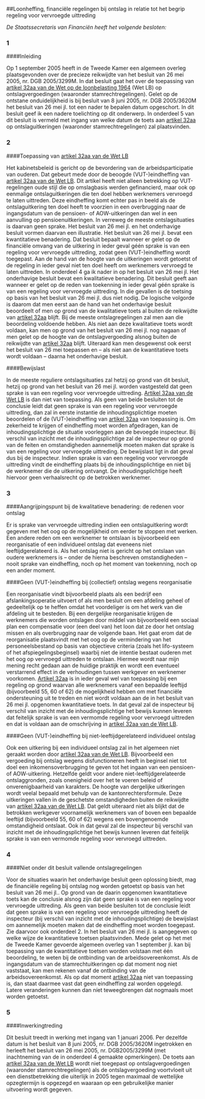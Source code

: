 <meta http-equiv='Content-Type' content='text/html; charset=utf-8' />

##Loonheffing, financiële regelingen bij ontslag in relatie tot het begrip regeling voor vervroegde uittreding

*De Staatssecretaris van Financiën heeft het volgende besloten:*      
### 1 

####Inleiding

Op 1 september 2005 heeft in de Tweede Kamer een algemeen overleg plaatsgevonden over de precieze reikwijdte van het besluit van 26 mei 2005, nr. DGB 2005/3299M. In dat besluit gaat het over de toepassing van [artikel 32aa van de Wet op de loonbelasting 1964](../../../../../../../../../../../../../wet/wet/op/de/loonbelasting/1964/BWBR0002471/README.md) (Wet LB) op ontslagvergoedingen (waaronder stamrechtregelingen). Gelet op de ontstane onduidelijkheid is bij besluit van 8 juni 2005, nr. DGB 2005/3620M het besluit van 26 mei jl. tot een nader te bepalen datum opgeschort. In dit besluit geef ik een nadere toelichting op dit onderwerp. In onderdeel 5 van dit besluit is vermeld met ingang van welke datum de toets aan [artikel 32aa](../../../../../../../../../../../../../wet/wet/op/de/loonbelasting/1964/BWBR0002471/README.md) op ontslaguitkeringen (waaronder stamrechtregelingen) zal plaatsvinden.    
### 2 

####Toepassing van [artikel 32aa van de Wet LB](../../../../../../../../../../../../../wet/wet/op/de/loonbelasting/1964/BWBR0002471/README.md)

Het kabinetsbeleid is gericht op de bevordering van de arbeidsparticipatie van ouderen. Dat gebeurt mede door de beoogde (VUT-)eindheffing van [artikel 32aa van de Wet LB](../../../../../../../../../../../../../wet/wet/op/de/loonbelasting/1964/BWBR0002471/README.md). Dit artikel heeft niet alleen betrekking op VUT-regelingen oude stijl die op omslagbasis werden gefinancierd, maar ook op eenmalige ontslaguitkeringen die ten doel hebben werknemers vervroegd te laten uittreden. Deze eindheffing komt echter pas in beeld als de ontslaguitkering ten doel heeft te voorzien in een overbrugging naar de ingangsdatum van de pensioen- of AOW-uitkeringen dan wel in een aanvulling op pensioenuitkeringen. In verreweg de meeste ontslagsituaties is daarvan geen sprake. Het besluit van 26 mei jl. en het onderhavige besluit vormen daarvan een illustratie. Het besluit van 26 mei jl. bevat een kwantitatieve benadering. Dat besluit bepaalt wanneer er gelet op de financiële omvang van de uitkering in ieder geval géén sprake is van een regeling voor vervroegde uittreding, zodat geen (VUT-)eindheffing wordt toegepast. Aan de hand van de hoogte van de uitkeringen wordt getoetst of de regeling in ieder geval niet ten doel heeft om werknemers vervroegd te laten uittreden. In onderdeel 4 ga ik nader in op het besluit van 26 mei jl. Het onderhavige besluit bevat een kwalitatieve benadering. Dit besluit geeft aan wanneer er gelet op de reden van toekenning in ieder geval géén sprake is van een regeling voor vervroegde uittreding. In die gevallen is de toetsing op basis van het besluit van 26 mei jl. dus niet nodig. De logische volgorde is daarom dat men eerst aan de hand van het onderhavige besluit beoordeelt of men op grond van de kwalitatieve toets al buiten de reikwijdte van [artikel 32aa](../../../../../../../../../../../../../wet/wet/op/de/loonbelasting/1964/BWBR0002471/README.md) blijft. Bij de meeste ontslagregelingen zal men aan die beoordeling voldoende hebben. Als niet aan deze kwalitatieve toets wordt voldaan, kan men op grond van het besluit van 26 mei jl. nog nagaan of men gelet op de hoogte van de ontslagvergoeding alsnog buiten de reikwijdte van [artikel 32aa](../../../../../../../../../../../../../wet/wet/op/de/loonbelasting/1964/BWBR0002471/README.md) blijft. Uiteraard kan men desgewenst ook eerst het besluit van 26 mei toepassen en – als niet aan de kwantitatieve toets wordt voldaan – daarna het onderhavige besluit.   

####Bewijslast

In de meeste reguliere ontslagsituaties zal hetzij op grond van dit besluit, hetzij op grond van het besluit van 26 mei jl. worden vastgesteld dat geen sprake is van een regeling voor vervroegde uittreding. [Artikel 32aa van de Wet LB](../../../../../../../../../../../../../wet/wet/op/de/loonbelasting/1964/BWBR0002471/README.md) is dan niet van toepassing. Als geen van beide besluiten tot de conclusie leidt dat geen sprake is van een regeling voor vervroegde uittreding, dan zal in eerste instantie de inhoudingsplichtige moeten beoordelen of de (VUT-)eindheffing van [artikel 32aa](../../../../../../../../../../../../../wet/wet/op/de/loonbelasting/1964/BWBR0002471/README.md) van toepassing is. Om zekerheid te krijgen of eindheffing moet worden afgedragen, kan de inhoudingsplichtige de situatie voorleggen aan de bevoegde inspecteur. Bij verschil van inzicht met de inhoudingsplichtige zal de inspecteur op grond van de feiten en omstandigheden aannemelijk moeten maken dat sprake is van een regeling voor vervroegde uittreding. De bewijslast ligt in dat geval dus bij de inspecteur. Indien sprake is van een regeling voor vervroegde uittreding vindt de eindheffing plaats bij de inhoudingsplichtige en niet bij de werknemer die de uitkering ontvangt. De inhoudingsplichtige heeft hiervoor geen verhaalsrecht op de betrokken werknemer.     
### 3 

####Aangrijpingspunt bij de kwalitatieve benadering: de redenen voor ontslag

Er is sprake van vervroegde uittreding indien een ontslaguitkering wordt gegeven met het oog op de mogelijkheid om eerder te stoppen met werken. Een andere reden om een werknemer te ontslaan is bijvoorbeeld een reorganisatie of een individueel ontslag dat eveneens niet leeftijdgerelateerd is. Als het ontslag niet is gericht op het ontslaan van oudere werknemers is – onder de hierna beschreven omstandigheden – nooit sprake van eindheffing, noch op het moment van toekenning, noch op een ander moment.   

####Geen (VUT-)eindheffing bij (collectief) ontslag wegens reorganisatie

Een reorganisatie vindt bijvoorbeeld plaats als een bedrijf een afslankingsoperatie uitvoert of als men besluit om een afdeling geheel of gedeeltelijk op te heffen omdat het voordeliger is om het werk van die afdeling uit te besteden. Bij een dergelijke reorganisatie krijgen de werknemers die worden ontslagen door middel van bijvoorbeeld een sociaal plan een compensatie voor (een deel van) het loon dat ze door het ontslag missen en als overbrugging naar de volgende baan. Het gaat erom dat de reorganisatie plaatsvindt met het oog op de vermindering van het personeelsbestand op basis van objectieve criteria (zoals het lifo-systeem of het afspiegelingsbeginsel) waarbij niet de intentie bestaat ouderen met het oog op vervroegd uittreden te ontslaan. Hiermee wordt naar mijn mening recht gedaan aan de huidige praktijk en wordt een eventueel verstarrend effect in de verhoudingen tussen werkgever en werknemer voorkomen. [Artikel 32aa](../../../../../../../../../../../../../wet/wet/op/de/loonbelasting/1964/BWBR0002471/README.md) is in ieder geval wel van toepassing bij een regeling op grond waarvan alle werknemers vanaf een bepaalde leeftijd (bijvoorbeeld 55, 60 of 62) de mogelijkheid hebben om met financiële ondersteuning uit te treden en niet wordt voldaan aan de in het besluit van 26 mei jl. opgenomen kwantitatieve toets. In dat geval zal de inspecteur bij verschil van inzicht met de inhoudingsplichtige het bewijs kunnen leveren dat feitelijk sprake is van een vermomde regeling voor vervroegd uittreden en dat is voldaan aan de omschrijving in [artikel 32aa van de Wet LB](../../../../../../../../../../../../../wet/wet/op/de/loonbelasting/1964/BWBR0002471/README.md).    

####Geen (VUT-)eindheffing bij niet-leeftijdgerelateerd individueel ontslag

Ook een uitkering bij een individueel ontslag zal in het algemeen niet geraakt worden door [artikel 32aa van de Wet LB](../../../../../../../../../../../../../wet/wet/op/de/loonbelasting/1964/BWBR0002471/README.md). Bijvoorbeeld een vergoeding bij ontslag wegens disfunctioneren heeft in beginsel niet tot doel een inkomensoverbrugging te geven tot het ingaan van een pensioen- of AOW-uitkering. Hetzelfde geldt voor andere niet-leeftijdgerelateerde ontslaggronden, zoals onenigheid over het te voeren beleid of onverenigbaarheid van karakters. De hoogte van dergelijke uitkeringen wordt veelal bepaald met behulp van de kantonrechtersformule. Deze uitkeringen vallen in de geschetste omstandigheden buiten de reikwijdte van [artikel 32aa van de Wet LB](../../../../../../../../../../../../../wet/wet/op/de/loonbelasting/1964/BWBR0002471/README.md). Dat geldt uiteraard niet als blijkt dat de betrokken werkgever voornamelijk werknemers van of boven een bepaalde leeftijd (bijvoorbeeld 55, 60 of 62) wegens een bovengenoemde omstandigheid ontslaat. Ook in dat geval zal de inspecteur bij verschil van inzicht met de inhoudingsplichtige het bewijs kunnen leveren dat feitelijk sprake is van een vermomde regeling voor vervroegd uittreden.     
### 4 

####Niet onder dit besluit vallende ontslagregelingen

Voor de situaties waarin het onderhavige besluit geen oplossing biedt, mag de financiële regeling bij ontslag nog worden getoetst op basis van het besluit van 26 mei jl.. Op grond van de daarin opgenomen kwantitatieve toets kan de conclusie alsnog zijn dat geen sprake is van een regeling voor vervroegde uittreding. Als geen van beide besluiten tot de conclusie leidt dat geen sprake is van een regeling voor vervroegde uittreding heeft de inspecteur (bij verschil van inzicht met de inhoudingsplichtige) de bewijslast om aannemelijk moeten maken dat de eindheffing moet worden toegepast. Zie daarvoor ook onderdeel 2. In het besluit van 26 mei jl. is aangegeven op welke wijze de kwantitatieve toetsen plaatsvinden. Mede gelet op het met de Tweede Kamer gevoerde algemeen overleg van 1 september jl. kan bij toepassing van de kwantitatieve toetsen worden volstaan met één beoordeling, te weten bij de ontbinding van de arbeidsovereenkomst. Als de ingangsdatum van de stamrechtuitkeringen op dat moment nog niet vaststaat, kan men rekenen vanaf de ontbinding van de arbeidsovereenkomst. Als op dat moment [artikel 32aa](../../../../../../../../../../../../../wet/wet/op/de/loonbelasting/1964/BWBR0002471/README.md) niet van toepassing is, dan staat daarmee vast dat geen eindheffing zal worden opgelegd. Latere veranderingen kunnen dan níet teweegbrengen dat nogmaals moet worden getoetst.    
### 5 

####Inwerkingtreding

Dit besluit treedt in werking met ingang van 1 januari 2006. Per dezelfde datum is het besluit van 8 juni 2005, nr. DGB 2005/3620M ingetrokken en herleeft het besluit van 26 mei 2005, nr. DGB2005/3299M (met inachtneming van de in onderdeel 4 gemaakte opmerkingen). De toets aan [artikel 32aa van de Wet LB](../../../../../../../../../../../../../wet/wet/op/de/loonbelasting/1964/BWBR0002471/README.md) wordt niet toegepast op ontslagvergoedingen (waaronder stamrechtregelingen) als de ontslagvergoeding voortvloeit uit een dienstbetrekking die uiterlijk in 2005 tegen maximaal de wettelijke opzegtermijn is opgezegd en waaraan op een gebruikelijke manier uitvoering wordt gegeven.     
